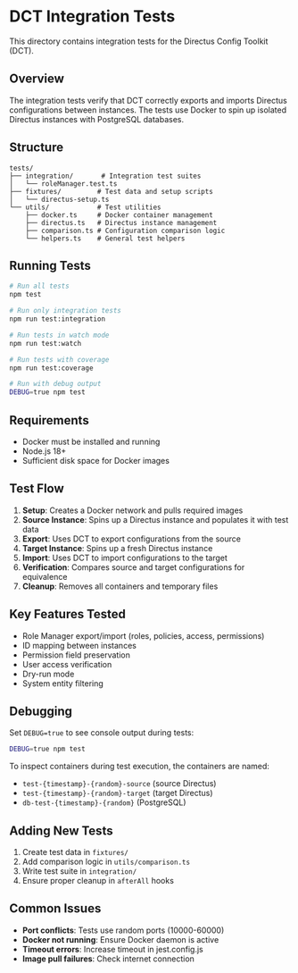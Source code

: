 # DCT Integration Tests

This directory contains integration tests for the Directus Config Toolkit (DCT).

## Overview

The integration tests verify that DCT correctly exports and imports Directus configurations between instances. The tests use Docker to spin up isolated Directus instances with PostgreSQL databases.

## Structure

```
tests/
├── integration/       # Integration test suites
│   └── roleManager.test.ts
├── fixtures/         # Test data and setup scripts
│   └── directus-setup.ts
└── utils/            # Test utilities
    ├── docker.ts     # Docker container management
    ├── directus.ts   # Directus instance management
    ├── comparison.ts # Configuration comparison logic
    └── helpers.ts    # General test helpers
```

## Running Tests

```bash
# Run all tests
npm test

# Run only integration tests
npm run test:integration

# Run tests in watch mode
npm run test:watch

# Run tests with coverage
npm run test:coverage

# Run with debug output
DEBUG=true npm test
```

## Requirements

- Docker must be installed and running
- Node.js 18+ 
- Sufficient disk space for Docker images

## Test Flow

1. **Setup**: Creates a Docker network and pulls required images
2. **Source Instance**: Spins up a Directus instance and populates it with test data
3. **Export**: Uses DCT to export configurations from the source
4. **Target Instance**: Spins up a fresh Directus instance
5. **Import**: Uses DCT to import configurations to the target
6. **Verification**: Compares source and target configurations for equivalence
7. **Cleanup**: Removes all containers and temporary files

## Key Features Tested

- Role Manager export/import (roles, policies, access, permissions)
- ID mapping between instances
- Permission field preservation
- User access verification
- Dry-run mode
- System entity filtering

## Debugging

Set `DEBUG=true` to see console output during tests:

```bash
DEBUG=true npm test
```

To inspect containers during test execution, the containers are named:
- `test-{timestamp}-{random}-source` (source Directus)
- `test-{timestamp}-{random}-target` (target Directus)
- `db-test-{timestamp}-{random}` (PostgreSQL)

## Adding New Tests

1. Create test data in `fixtures/`
2. Add comparison logic in `utils/comparison.ts`
3. Write test suite in `integration/`
4. Ensure proper cleanup in `afterAll` hooks

## Common Issues

- **Port conflicts**: Tests use random ports (10000-60000)
- **Docker not running**: Ensure Docker daemon is active
- **Timeout errors**: Increase timeout in jest.config.js
- **Image pull failures**: Check internet connection